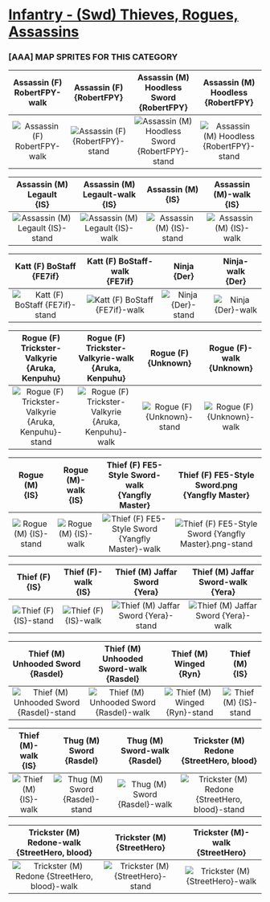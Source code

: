# [Infantry - (Swd) Thieves, Rogues, Assassins](../)

### [AAA] MAP SPRITES FOR THIS CATEGORY


|Assassin (F) RobertFPY-walk <br> |Assassin (F) <br> {RobertFPY}|Assassin (M) Hoodless Sword <br> {RobertFPY}|Assassin (M) Hoodless <br> {RobertFPY}|
| :---: | :---: | :---: | :---: |
|<img alt="Assassin (F) RobertFPY-walk" src="Assassin (F) RobertFPY-walk.png" />|<img alt="Assassin (F) {RobertFPY}-stand" src="Assassin (F) {RobertFPY}-stand.png" />|<img alt="Assassin (M) Hoodless Sword {RobertFPY}-stand" src="Assassin (M) Hoodless Sword {RobertFPY}-stand.png" />|<img alt="Assassin (M) Hoodless {RobertFPY}-stand" src="Assassin (M) Hoodless {RobertFPY}-stand.png" />|


|Assassin (M) Legault <br> {IS}|Assassin (M) Legault-walk <br> {IS}|Assassin (M) <br> {IS}|Assassin (M)-walk <br> {IS}|
| :---: | :---: | :---: | :---: |
|<img alt="Assassin (M) Legault {IS}-stand" src="Assassin (M) Legault {IS}-stand.png" />|<img alt="Assassin (M) Legault {IS}-walk" src="Assassin (M) Legault {IS}-walk.png" />|<img alt="Assassin (M) {IS}-stand" src="Assassin (M) {IS}-stand.png" />|<img alt="Assassin (M) {IS}-walk" src="Assassin (M) {IS}-walk.png" />|


|Katt (F) BoStaff <br> {FE7if}|Katt (F) BoStaff-walk <br> {FE7if}|Ninja <br> {Der}|Ninja-walk <br> {Der}|
| :---: | :---: | :---: | :---: |
|<img alt="Katt (F) BoStaff {FE7if}-stand" src="Katt (F) BoStaff {FE7if}-stand.png" />|<img alt="Katt (F) BoStaff {FE7if}-walk" src="Katt (F) BoStaff {FE7if}-walk.png" />|<img alt="Ninja {Der}-stand" src="Ninja {Der}-stand.png" />|<img alt="Ninja {Der}-walk" src="Ninja {Der}-walk.png" />|


|Rogue (F) Trickster-Valkyrie <br> {Aruka, Kenpuhu}|Rogue (F) Trickster-Valkyrie-walk <br> {Aruka, Kenpuhu}|Rogue (F) <br> {Unknown}|Rogue (F)-walk <br> {Unknown}|
| :---: | :---: | :---: | :---: |
|<img alt="Rogue (F) Trickster-Valkyrie {Aruka, Kenpuhu}-stand" src="Rogue (F) Trickster-Valkyrie {Aruka, Kenpuhu}-stand.png" />|<img alt="Rogue (F) Trickster-Valkyrie {Aruka, Kenpuhu}-walk" src="Rogue (F) Trickster-Valkyrie {Aruka, Kenpuhu}-walk.png" />|<img alt="Rogue (F) {Unknown}-stand" src="Rogue (F) {Unknown}-stand.png" />|<img alt="Rogue (F) {Unknown}-walk" src="Rogue (F) {Unknown}-walk.png" />|


|Rogue (M) <br> {IS}|Rogue (M)-walk <br> {IS}|Thief (F) FE5-Style Sword-walk <br> {Yangfly Master}|Thief (F) FE5-Style Sword.png <br> {Yangfly Master}|
| :---: | :---: | :---: | :---: |
|<img alt="Rogue (M) {IS}-stand" src="Rogue (M) {IS}-stand.png" />|<img alt="Rogue (M) {IS}-walk" src="Rogue (M) {IS}-walk.png" />|<img alt="Thief (F) FE5-Style Sword {Yangfly Master}-walk" src="Thief (F) FE5-Style Sword {Yangfly Master}-walk.png" />|<img alt="Thief (F) FE5-Style Sword {Yangfly Master}.png-stand" src="Thief (F) FE5-Style Sword {Yangfly Master}.png-stand.png" />|


|Thief (F) <br> {IS}|Thief (F)-walk <br> {IS}|Thief (M) Jaffar Sword <br> {Yera}|Thief (M) Jaffar Sword-walk <br> {Yera}|
| :---: | :---: | :---: | :---: |
|<img alt="Thief (F) {IS}-stand" src="Thief (F) {IS}-stand.png" />|<img alt="Thief (F) {IS}-walk" src="Thief (F) {IS}-walk.png" />|<img alt="Thief (M) Jaffar Sword {Yera}-stand" src="Thief (M) Jaffar Sword {Yera}-stand.png" />|<img alt="Thief (M) Jaffar Sword {Yera}-walk" src="Thief (M) Jaffar Sword {Yera}-walk.png" />|


|Thief (M) Unhooded Sword <br> {Rasdel}|Thief (M) Unhooded Sword-walk <br> {Rasdel}|Thief (M) Winged <br> {Ryn}|Thief (M) <br> {IS}|
| :---: | :---: | :---: | :---: |
|<img alt="Thief (M) Unhooded Sword {Rasdel}-stand" src="Thief (M) Unhooded Sword {Rasdel}-stand.png" />|<img alt="Thief (M) Unhooded Sword {Rasdel}-walk" src="Thief (M) Unhooded Sword {Rasdel}-walk.png" />|<img alt="Thief (M) Winged {Ryn}-stand" src="Thief (M) Winged {Ryn}-stand.png" />|<img alt="Thief (M) {IS}-stand" src="Thief (M) {IS}-stand.png" />|


|Thief (M)-walk <br> {IS}|Thug (M) Sword <br> {Rasdel}|Thug (M) Sword-walk <br> {Rasdel}|Trickster (M) Redone <br> {StreetHero, blood}|
| :---: | :---: | :---: | :---: |
|<img alt="Thief (M) {IS}-walk" src="Thief (M) {IS}-walk.png" />|<img alt="Thug (M) Sword {Rasdel}-stand" src="Thug (M) Sword {Rasdel}-stand.png" />|<img alt="Thug (M) Sword {Rasdel}-walk" src="Thug (M) Sword {Rasdel}-walk.png" />|<img alt="Trickster (M) Redone {StreetHero, blood}-stand" src="Trickster (M) Redone {StreetHero, blood}-stand.png" />|


|Trickster (M) Redone-walk <br> {StreetHero, blood}|Trickster (M) <br> {StreetHero}|Trickster (M)-walk <br> {StreetHero}|
| :---: | :---: | :---: |
|<img alt="Trickster (M) Redone {StreetHero, blood}-walk" src="Trickster (M) Redone {StreetHero, blood}-walk.png" />|<img alt="Trickster (M) {StreetHero}-stand" src="Trickster (M) {StreetHero}-stand.png" />|<img alt="Trickster (M) {StreetHero}-walk" src="Trickster (M) {StreetHero}-walk.png" />|


